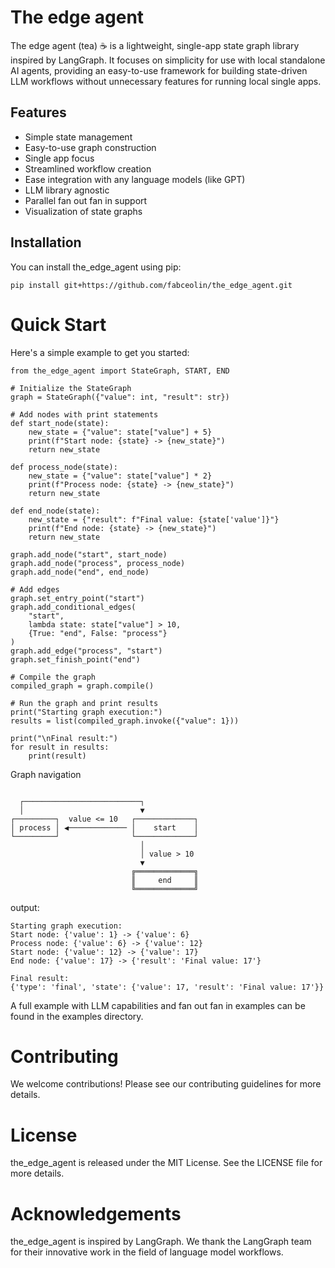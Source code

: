 # The edge agent

The edge agent (tea) ☕ is a lightweight, single-app state graph library inspired by LangGraph. It focuses on simplicity for use with local standalone AI agents, providing an easy-to-use framework for building state-driven LLM workflows without unnecessary features for running local single apps.

## Features

- Simple state management
- Easy-to-use graph construction
- Single app focus
- Streamlined workflow creation
- Ease integration with any language models (like GPT)
- LLM library agnostic
- Parallel fan out fan in support
- Visualization of state graphs

## Installation

You can install the_edge_agent using pip:

```
pip install git+https://github.com/fabceolin/the_edge_agent.git
```

# Quick Start
Here's a simple example to get you started:

```
from the_edge_agent import StateGraph, START, END

# Initialize the StateGraph
graph = StateGraph({"value": int, "result": str})

# Add nodes with print statements
def start_node(state):
    new_state = {"value": state["value"] + 5}
    print(f"Start node: {state} -> {new_state}")
    return new_state

def process_node(state):
    new_state = {"value": state["value"] * 2}
    print(f"Process node: {state} -> {new_state}")
    return new_state

def end_node(state):
    new_state = {"result": f"Final value: {state['value']}"}
    print(f"End node: {state} -> {new_state}")
    return new_state

graph.add_node("start", start_node)
graph.add_node("process", process_node)
graph.add_node("end", end_node)

# Add edges
graph.set_entry_point("start")
graph.add_conditional_edges(
    "start",
    lambda state: state["value"] > 10,
    {True: "end", False: "process"}
)
graph.add_edge("process", "start")
graph.set_finish_point("end")

# Compile the graph
compiled_graph = graph.compile()

# Run the graph and print results
print("Starting graph execution:")
results = list(compiled_graph.invoke({"value": 1}))

print("\nFinal result:")
for result in results:
    print(result)
```

Graph navigation
```

  ┌──────────────────────────┐
  │                          ▼
┌─────────┐  value <= 10   ┌─────────────┐
│ process │ ◀───────────── │    start    │
└─────────┘                └─────────────┘
                             │
                             │ value > 10
                             ▼
                           ╔═════════════╗
                           ║     end     ║
                           ╚═════════════╝

```
output:
```
Starting graph execution:
Start node: {'value': 1} -> {'value': 6}
Process node: {'value': 6} -> {'value': 12}
Start node: {'value': 12} -> {'value': 17}
End node: {'value': 17} -> {'result': 'Final value: 17'}

Final result:
{'type': 'final', 'state': {'value': 17, 'result': 'Final value: 17'}}
```

A full example with LLM capabilities and fan out fan in examples can be found in the examples directory.

# Contributing
We welcome contributions! Please see our contributing guidelines for more details.

# License
the_edge_agent is released under the MIT License. See the LICENSE file for more details.

# Acknowledgements
the_edge_agent is inspired by LangGraph. We thank the LangGraph team for their innovative work in the field of language model workflows.


